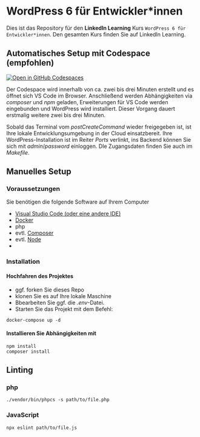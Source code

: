 # WordPress 6 für Entwickler*innen

Dies ist das Repository für den **LinkedIn Learning** Kurs `WordPress 6 für Entwickler*innen`. Den gesamten Kurs finden Sie auf LinkedIn Learning.

## Automatisches Setup mit Codespace (empfohlen)
[![Open in GitHub Codespaces](https://github.com/codespaces/badge.svg)](https://github.com/codespaces/new?hide_repo_select=true&ref=main&repo=564877154&machine=largePremiumLinux&devcontainer_path=.devcontainer%2Fdevcontainer.json&location=WestEurope)

Der Codespace wird innerhalb von ca. zwei bis drei Minuten erstellt und es öffnet sich VS Code im Browser. Anschließend werden Abhängigkeiten via _composer_ und _npm_ geladen, Erweiterungen für VS Code werden eingebunden und WordPress wird installiert. Dieser Vorgang dauert erstmalig weitere zwei bis drei Minuten.

Sobald das Terminal vom _postCreateCommand_ wieder freigegeben ist, ist Ihre lokale Entwicklungsumgebung in der Cloud einsatzbereit. Ihre WordPress-Installation ist im Reiter _Ports_ verlinkt, ins Backend können Sie sich mit _admin_/_password_ einloggen. DIe Zugangsdaten finden Sie auch im _Makefile_.

## Manuelles Setup

### Voraussetzungen
Sie benötigen die folgende Software auf Ihrem Computer
- [Visual Studio Code (oder eine andere IDE)](https://code.visualstudio.com/)
- [Docker](https://docs.docker.com/get-docker/)
- php
- evtl. [Composer](https://getcomposer.org/)
- evtl. [Node](https://nodejs.org)
- 
### Installation
#### Hochfahren des Projektes
- ggf. forken Sie dieses Repo
- klonen Sie es auf Ihre lokale Maschine
- Bbearbeiten Sie ggf. die _.env_-Datei.
- Starten Sie das Projekt mit dem Befehl:
```
docker-compose up -d
```
#### Installieren Sie Abhängigkeiten mit
```
npm install
composer install
```

## Linting
### php
```
./vendor/bin/phpcs -s path/to/file.php
```

### JavaScript
```
npx eslint path/to/file.js
```
